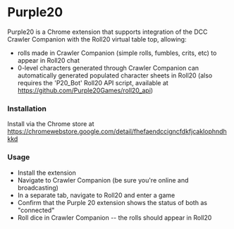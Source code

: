 # Purple20

Purple20 is a Chrome extension that supports integration of the DCC Crawler Companion with the Roll20 virtual table top, allowing:

* rolls made in Crawler Companion (simple rolls, fumbles, crits, etc) to appear in Roll20 chat
* 0-level characters generated through Crawler Companion can automatically generated populated character sheets in Roll20 (also requires the 'P20_Bot' Roll20 API script, available at https://github.com/Purple20Games/roll20_api)

### Installation
Install via the Chrome store at https://chromewebstore.google.com/detail/fhefaendccigncfdkfjcaklophndhkkd

### Usage
* Install the extension
* Navigate to Crawler Companion (be sure you're online and broadcasting)
* In a separate tab, navigate to Roll20 and enter a game
* Confirm that the Purple 20 extension shows the status of both as "connected"
* Roll dice in Crawler Companion -- the rolls should appear in Roll20

